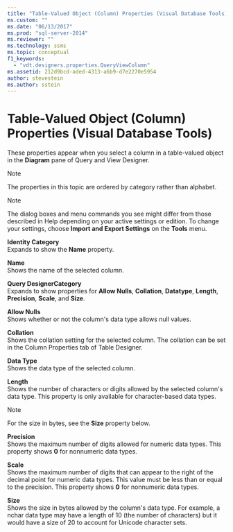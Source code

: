 ```yaml
---
title: "Table-Valued Object (Column) Properties (Visual Database Tools) | Microsoft Docs"
ms.custom: ""
ms.date: "06/13/2017"
ms.prod: "sql-server-2014"
ms.reviewer: ""
ms.technology: ssms
ms.topic: conceptual
f1_keywords: 
  - "vdt.designers.properties.QueryViewColumn"
ms.assetid: 212d9bcd-aded-4313-a6b9-d7e2270e5954
author: stevestein
ms.author: sstein
---
```

# Table-Valued Object (Column) Properties (Visual Database Tools)
  These properties appear when you select a column in a table-valued object in the **Diagram** pane of Query and View Designer.  
  
> [!NOTE]  
>  The properties in this topic are ordered by category rather than alphabet.  
  
> [!NOTE]  
>  The dialog boxes and menu commands you see might differ from those described in Help depending on your active settings or edition. To change your settings, choose **Import and Export Settings** on the **Tools** menu.  
  
 **Identity Category**  
 Expands to show the **Name** property.  
  
 **Name**  
 Shows the name of the selected column.  
  
 **Query DesignerCategory**  
 Expands to show properties for **Allow Nulls**, **Collation**, **Datatype**, **Length**, **Precision**, **Scale**, and **Size**.  
  
 **Allow Nulls**  
 Shows whether or not the column's data type allows null values.  
  
 **Collation**  
 Shows the collation setting for the selected column. The collation can be set in the Column Properties tab of Table Designer.  
  
 **Data Type**  
 Shows the data type of the selected column.  
  
 **Length**  
 Shows the number of characters or digits allowed by the selected column's data type. This property is only available for character-based data types.  
  
> [!NOTE]  
>  For the size in bytes, see the **Size** property below.  
  
 **Precision**  
 Shows the maximum number of digits allowed for numeric data types. This property shows **0** for nonnumeric data types.  
  
 **Scale**  
 Shows the maximum number of digits that can appear to the right of the decimal point for numeric data types. This value must be less than or equal to the precision. This property shows **0** for nonnumeric data types.  
  
 **Size**  
 Shows the size in bytes allowed by the column's data type. For example, a nchar data type may have a length of 10 (the number of characters) but it would have a size of 20 to account for Unicode character sets.  
  
  
